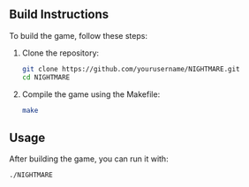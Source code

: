 ## Build Instructions
To build the game, follow these steps:

1. Clone the repository:
    ```bash
    git clone https://github.com/yourusername/NIGHTMARE.git
    cd NIGHTMARE
    ```

2. Compile the game using the Makefile:
    ```bash
    make
    ```

## Usage
After building the game, you can run it with:
```bash
./NIGHTMARE
